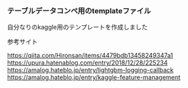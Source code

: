 ### テーブルデータコンペ用のtemplateファイル

自分なりのkaggle用のテンプレートを作成しました

参考サイト  

https://qiita.com/Hironsan/items/4479bdb13458249347a1
https://upura.hatenablog.com/entry/2018/12/28/225234
https://amalog.hateblo.jp/entry/lightgbm-logging-callback
https://amalog.hateblo.jp/entry/kaggle-feature-management
